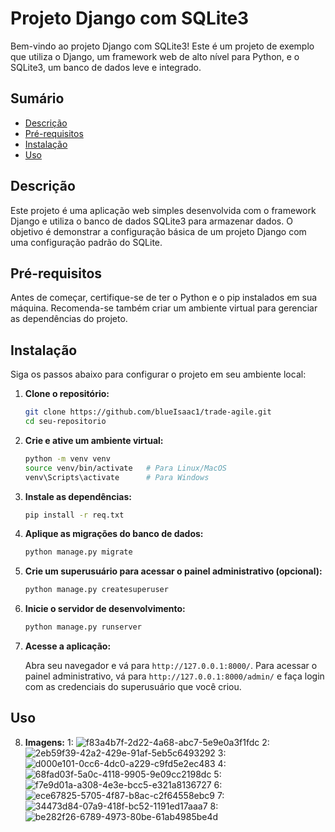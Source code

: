 # Projeto Django com SQLite3

Bem-vindo ao projeto Django com SQLite3! Este é um projeto de exemplo que utiliza o Django, um framework web de alto nível para Python, e o SQLite3, um banco de dados leve e integrado.

## Sumário

- [Descrição](#descrição)
- [Pré-requisitos](#pré-requisitos)
- [Instalação](#instalação)
- [Uso](#uso)

## Descrição

Este projeto é uma aplicação web simples desenvolvida com o framework Django e utiliza o banco de dados SQLite3 para armazenar dados. O objetivo é demonstrar a configuração básica de um projeto Django com uma configuração padrão do SQLite.

## Pré-requisitos

Antes de começar, certifique-se de ter o Python e o pip instalados em sua máquina. Recomenda-se também criar um ambiente virtual para gerenciar as dependências do projeto.

## Instalação

Siga os passos abaixo para configurar o projeto em seu ambiente local:

1. **Clone o repositório:**

    ```bash
    git clone https://github.com/blueIsaac1/trade-agile.git
    cd seu-repositorio
    ```

2. **Crie e ative um ambiente virtual:**

    ```bash
    python -m venv venv
    source venv/bin/activate   # Para Linux/MacOS
    venv\Scripts\activate      # Para Windows
    ```

3. **Instale as dependências:**

    ```bash
    pip install -r req.txt
    ```

4. **Aplique as migrações do banco de dados:**

    ```bash
    python manage.py migrate
    ```

5. **Crie um superusuário para acessar o painel administrativo (opcional):**

    ```bash
    python manage.py createsuperuser
    ```

6. **Inicie o servidor de desenvolvimento:**

    ```bash
    python manage.py runserver
    ```

7. **Acesse a aplicação:**

    Abra seu navegador e vá para `http://127.0.0.1:8000/`. Para acessar o painel administrativo, vá para `http://127.0.0.1:8000/admin/` e faça login com as credenciais do superusuário que você criou.
## Uso
8. **Imagens:**
1:
![f83a4b7f-2d22-4a68-abc7-5e9e0a3f1fdc](https://github.com/user-attachments/assets/b05857e6-e439-445b-9a12-070d40480b51)
2:
![2eb59f39-42a2-429e-91af-5eb5c6493292](https://github.com/user-attachments/assets/0d251080-8fd5-45e4-b0dc-74ad32961b7c)
3:
![d000e101-0cc6-4dc0-a229-c9fd5e2ec483](https://github.com/user-attachments/assets/d27a4910-9178-471b-b935-6d92bce14428)
4:
![68fad03f-5a0c-4118-9905-9e09cc2198dc](https://github.com/user-attachments/assets/bd4ae5ad-8d8f-493b-88f6-7462d817d275)
5:
![f7e9d01a-a308-4e3e-bcc5-e321a8136727](https://github.com/user-attachments/assets/6a00c546-b562-4ee9-8912-a1107dd2caab)
6:
![ece67825-5705-4f87-b8ac-c2f64558ebc9](https://github.com/user-attachments/assets/171992f7-9436-4999-ba62-fb22e5b539fb)
7:
![34473d84-07a9-418f-bc52-1191ed17aaa7](https://github.com/user-attachments/assets/25bfa125-1e3e-46a8-bc0b-f67786a3147a)
8:
![be282f26-6789-4973-80be-61ab4985be4d](https://github.com/user-attachments/assets/42b7725c-a2f6-4ba4-80a1-2e3736faca76)

